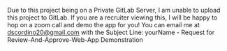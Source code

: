 Due to this project being on a Private GitLab Server, I am unable to upload this project to GitLab.
If you are a recruiter viewing this, I will be happy to hop on a zoom call and demo the app for you!
You can email me at dscordino20@gmail.com with the Subject Line:
yourName - Request for Review-And-Approve-Web-App Demonstration
